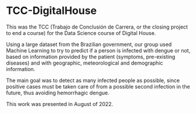 # TCC-DigitalHouse

This was the TCC (Trabajo de Conclusión de Carrera, or the closing project to end a course) for the Data Science course of Digital House.

Using a large dataset from the Brazilian government, our group used Machine Learning to try to predict if a person is infected with dengue or not, based on information provided by the patient (symptoms, pre-existing diseases) and with geographic, meteorological and demographic information. 

The main goal was to detect as many infected people as possible, since positive cases must be taken care of from a possible second infection in the future, thus avoiding hemorrhagic dengue.

This work was presented in August of 2022.
